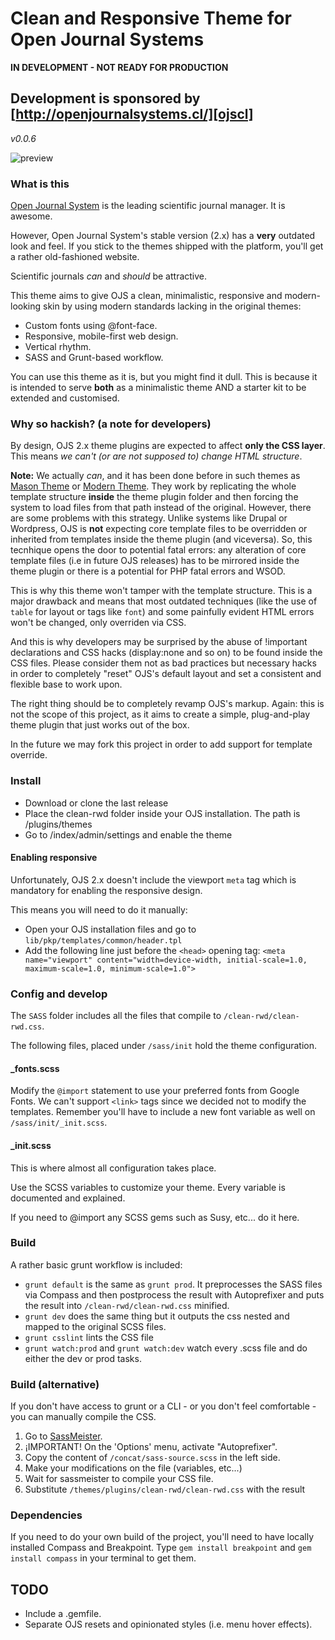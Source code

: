 # Clean and Responsive Theme for Open Journal Systems
__IN DEVELOPMENT - NOT READY FOR PRODUCTION__
## Development is sponsored by [http://openjournalsystems.cl/][ojscl]
*v0.0.6*

![preview](http://i66.tinypic.com/2eeviw4.jpg)

### What is this

[Open Journal System][ojs] is the leading scientific journal manager. It is awesome.

However, Open Journal System's stable version (2.x) has a __very__ outdated look and feel. If you stick to the themes shipped with the platform, you'll get a rather old-fashioned website.

Scientific journals *can* and *should* be attractive.

This theme aims to give OJS a clean, minimalistic, responsive and modern-looking skin by using modern standards lacking in the original themes:

- Custom fonts using @font-face.
- Responsive, mobile-first web design.
- Vertical rhythm.
- SASS and Grunt-based workflow.

You can use this theme as it is, but you might find it dull. This is because it is intended to serve __both__ as a minimalistic theme AND a starter kit to be extended and customised.

### Why so hackish? (a note for developers)

By design, OJS 2.x theme plugins are expected to affect __only the CSS layer__. This means *we can't (or are not supposed to) change HTML structure*. 

__Note:__ We actually *can*, and it has been done before in such themes as [Mason Theme][mason] or [Modern Theme][modern]. They work by replicating the whole template structure __inside__ the theme plugin folder and then forcing the system to load files from that path instead of the original. However, there are some problems with this strategy. Unlike systems like Drupal or Wordpress, OJS is __not__ expecting core template files to be overridden or inherited from templates inside the theme plugin (and viceversa). So, this tecnhique opens the door to potential fatal errors: any alteration of core template files (i.e in future OJS releases) has to be mirrored inside the theme plugin or there is a potential for PHP fatal errors and WSOD.

This is why this theme won't tamper with the template structure. This is a major drawback and means that most outdated techniques (like the use of `table` for layout or tags like `font`) and some painfully evident HTML errors won't be changed, only overriden via CSS.

And this is why developers may be surprised by the abuse of !important declarations and CSS hacks (display:none and so on) to be found inside the CSS files. Please consider them not as bad practices but necessary hacks in order to completely "reset" OJS's default layout and set a consistent and flexible base to work upon.

The right thing should be to completely revamp OJS's markup. Again: this is not the scope of this project, as it aims to create a simple, plug-and-play theme plugin that just works out of the box.

In the future we may fork this project in order to add support for template override.

### Install

- Download or clone the last release
- Place the clean-rwd folder inside your OJS installation. The path is /plugins/themes
- Go to /index/admin/settings and enable the theme

#### Enabling responsive

Unfortunately, OJS 2.x doesn't include the viewport `meta` tag which is mandatory for enabling the responsive design.

This means you will need to do it manually:

- Open your OJS installation files and go to `lib/pkp/templates/common/header.tpl`
- Add the following line just before the `<head>` opening tag:
  `<meta name="viewport" content="width=device-width, initial-scale=1.0, maximum-scale=1.0, minimum-scale=1.0">`

### Config and develop

The `SASS` folder includes all the files that compile to `/clean-rwd/clean-rwd.css`.

The following files, placed under `/sass/init` hold the theme configuration.

#### _fonts.scss

Modify the `@import` statement to use your preferred fonts from Google Fonts. We can't support `<link>` tags since we decided not to modify the templates. 
Remember you'll have to include a new font variable as well on `/sass/init/_init.scss`.

#### _init.scss

This is where almost all configuration takes place. 

Use the SCSS variables to customize your theme. Every variable is documented and explained.

If you need to @import any SCSS gems such as Susy, etc... do it here.

### Build

A rather basic grunt workflow is included:
- `grunt default` is the same as `grunt prod`. It preprocesses the SASS files via Compass and then postprocess the result with Autoprefixer and puts the result into `/clean-rwd/clean-rwd.css` minified.
- `grunt dev` does the same thing but it outputs the css nested and mapped to the original SCSS files.
- `grunt csslint` lints the CSS file
- `grunt watch:prod` and `grunt watch:dev` watch every .scss file and do either the dev or prod tasks.

### Build (alternative)

If you don't have access to grunt or a CLI - or you don't feel comfortable - you can manually compile the CSS.

1. Go to [SassMeister](http://www.sassmeister.com).
2. ¡IMPORTANT! On the 'Options' menu, activate "Autoprefixer".
3. Copy the content of `/concat/sass-source.scss` in the left side.
4. Make your modifications on the file (variables, etc...)
5. Wait for sassmeister to compile your CSS file.
6. Substitute `/themes/plugins/clean-rwd/clean-rwd.css` with the result

### Dependencies

If you need to do your own build of the project, you'll need to have locally installed Compass and Breakpoint.
Type `gem install breakpoint` and `gem install compass` in your terminal to get them.

## TODO

- Include a .gemfile.
- Separate OJS resets and opinionated styles (i.e. menu hover effects).



[ojs]: https://pkp.sfu.ca/ojs/
[ojscl]: http://openjournalsystems.cl/
[mason]: https://github.com/masonpublishing/OJS-Theme
[modern]: https://github.com/cu-library/OJS-Modern-Theme